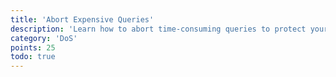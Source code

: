 ```yaml
---
title: 'Abort Expensive Queries'
description: 'Learn how to abort time-consuming queries to protect your database.'
category: 'DoS'
points: 25
todo: true
---
```

